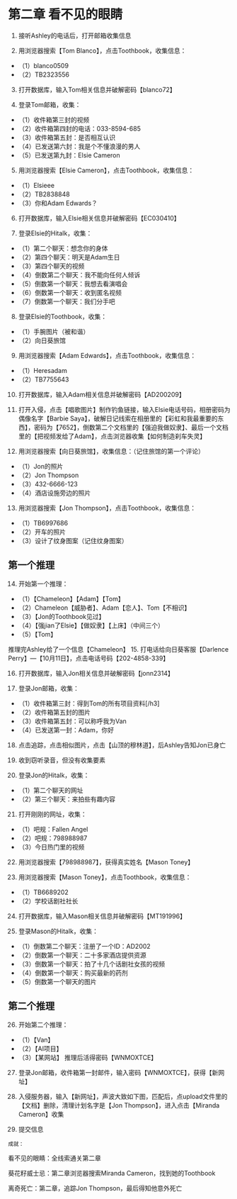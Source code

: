 # 第二章 看不见的眼睛
1. 接听Ashley的电话后，打开邮箱收集信息

2. 用浏览器搜索【Tom Blanco】，点击Toothbook，收集信息：
* （1）blanco0509
* （2）TB2323556

3. 打开数据库，输入Tom相关信息并破解密码【blanco72】

4. 登录Tom邮箱，收集：
* （1）收件箱第三封的视频
* （2）收件箱第四封的电话：033-8594-685
* （3）收件箱第五封：是否相互认识
* （4）已发送第六封：我是个不懂浪漫的男人
* （5）已发送第九封：Elsie Cameron

5. 用浏览器搜索【Elsie Cameron】，点击Toothbook，收集信息：
* （1）Elsieee
* （2）TB2838848
* （3）你和Adam Edwards？

6. 打开数据库，输入Elsie相关信息并破解密码【EC030410】

7. 登录Elsie的Hitalk，收集：
* （1）第二个聊天：想念你的身体
* （2）第四个聊天：明天是Adam生日
* （3）第四个聊天的视频
* （4）倒数第二个聊天：我不能向任何人倾诉
* （5）倒数第一个聊天：我想去看演唱会
* （6）倒数第一个聊天：收到匿名视频
* （7）倒数第一个聊天：我们分手吧

8. 登录Elsie的Toothbook，收集：
* （1）手腕图片（被和谐）
* （2）向日葵旅馆

9. 用浏览器搜索【Adam Edwards】，点击Toothbook，收集信息：
* （1）Heresadam
* （2）TB7755643

10. 打开数据库，输入Adam相关信息并破解密码【AD200209】

11. 打开入侵，点击【唱歌图片】制作钓鱼链接，输入Elsie电话号码，相册密码为偶像名字【Barbie Saya】，破解日记线索在相册里的【彩虹和我最重要的东西】，密码为【7652】，倒数第二个文档里的【强迫我做奴隶】、最后一个文档里的【把视频发给了Adam】，点击浏览器收集【如何制造刹车失灵】

12. 用浏览器搜索【向日葵旅馆】，收集信息：（记住旅馆的第一个评论）
* （1）Jon的照片
* （2）Jon Thompson
* （3）432-6666-123
* （4）酒店设施旁边的照片

13. 用浏览器搜索【Jon Thompson】，点击Toothbook，收集信息：
* （1）TB6997686
* （2）开车的照片
* （3）设计了纹身图案（记住纹身图案）

## 第一个推理

14. 开始第一个推理：
* （1）【Chameleon】【Adam】【Tom】
* （2）Chameleon【威胁者】、Adam【恋人】、Tom【不相识】
* （3）【Jon的Toothbook见过】
* （4）【强jian了Elsie】【做奴隶】【上床】（中间三个）
* （5）【Tom】

推理完Ashley给了一个信息【Chameleon】
15. 打电话给向日葵客服【Darlence Perry】—【10月11日】，点击电话号码【202-4858-339】

16. 打开数据库，输入Jon相关信息并破解密码【jonn2314】

17. 登录Jon邮箱，收集：
* （1）收件箱第三封：得到Tom的所有项目资料[/h3]
* （2）收件箱第五封的图片
* （3）收件箱第五封：可以称呼我为Van
* （4）已发送第一封：Adam，你好

18. 点击追踪，点击相似图片，点击【山顶的穆林道】，后Ashley告知Jon已身亡

19. 收到窃听录音，但没有收集要素

20. 登录Jon的Hitalk，收集：
* （1）第二个聊天的网址
* （2）第三个聊天：来拍些有趣内容

21. 打开刚刚的网址，收集：
* （1）吧规：Fallen Angel
* （2）吧规：798988987
* （3）今日热门里的视频

22. 用浏览器搜索【798988987】，获得真实姓名【Mason Toney】

23. 用浏览器搜索【Mason Toney】，点击Toothbook，收集信息：
* （1）TB6689202
* （2）学校话剧社社长

24. 打开数据库，输入Mason相关信息并破解密码【MT191996】

25. 登录Mason的Hitalk，收集：
* （1）倒数第二个聊天：注册了一个ID：AD2002
* （2）倒数第一个聊天：二十多家酒店提供资源
* （3）倒数第一个聊天：拍了十几个话剧社女孩的视频
* （4）倒数第一个聊天：购买最新的药剂
* （5）倒数第一个聊天的图片

## 第二个推理

26. 开始第二个推理：
* （1）【Van】
* （2）【AI项目】
* （3）【某网站】
推理后活得密码【WNMOXTCE】

27. 登录Jon邮箱，收件箱第一封邮件，输入密码【WNMOXTCE】，获得【新网址】

28. 入侵服务器，输入【新网址】，声波大致如下图，匹配后，点upload文件里的【文档】删除，清理计划名字是【Jon Thompson】，进入点击【Miranda Cameron】收集

29. 提交信息


`成就：`

看不见的眼睛：全线索通关第二章

葵花籽威士忌：第二章浏览器搜索Miranda Cameron，找到她的Toothbook

离奇死亡：第二章，追踪Jon Thompson，最后得知他意外死亡